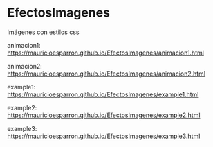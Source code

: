 # EfectosImagenes
Imágenes con estilos css

animacion1: https://mauricioesparron.github.io/EfectosImagenes/animacion1.html

animacion2: https://mauricioesparron.github.io/EfectosImagenes/animacion2.html

example1: https://mauricioesparron.github.io/EfectosImagenes/example1.html

example2: https://mauricioesparron.github.io/EfectosImagenes/example2.html

example3: https://mauricioesparron.github.io/EfectosImagenes/example3.html

